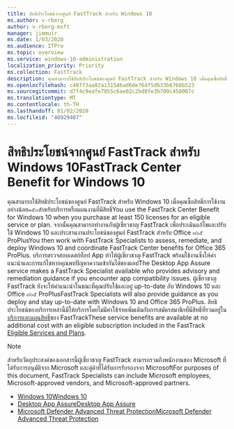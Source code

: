 ```yaml
---
title: สิทธิประโยชน์จากศูนย์ FastTrack สำหรับ Windows 10
ms.author: v-rberg
author: v-rberg-msft
manager: jimmuir
ms.date: 1/03/2020
ms.audience: ITPro
ms.topic: overview
ms.service: windows-10-administration
localization_priority: Priority
ms.collection: FastTrack
description: คุณสามารถใช้สิทธิประโยชน์ของศูนย์ FastTrack สำหรับ Windows 10 เมื่อคุณซื้อสิทธิ์การใช้งานอย่าง*น้อย*๑๕๐สำหรับบริการหรือแผนงานที่มีสิทธิ์
ms.openlocfilehash: c48ff3aa82a131546ad6de764f5db33b6768b523
ms.sourcegitcommit: d7f4c9eafe7855c6ae02c2bd0fe3b700c458007c
ms.translationtype: MT
ms.contentlocale: th-TH
ms.lasthandoff: 01/02/2020
ms.locfileid: "40929407"
---
```

# <a name="fasttrack-center-benefit-for-windows-10"></a><span data-ttu-id="d1cb6-103">สิทธิประโยชน์จากศูนย์ FastTrack สำหรับ Windows 10</span><span class="sxs-lookup"><span data-stu-id="d1cb6-103">FastTrack Center Benefit for Windows 10</span></span>

<span data-ttu-id="d1cb6-104">คุณสามารถใช้สิทธิประโยชน์ของศูนย์ FastTrack สำหรับ Windows 10 เมื่อคุณซื้อสิทธิ์การใช้งานอย่างน้อย๑๕๐สำหรับบริการหรือแผนงานที่มีสิทธิ์</span><span class="sxs-lookup"><span data-stu-id="d1cb6-104">You use the FastTrack Center Benefit for Windows 10 when you purchase at least 150 licenses for an eligible service or plan.</span></span> <span data-ttu-id="d1cb6-105">จากนั้นคุณสามารถทำงานกับผู้เชี่ยวชาญ FastTrack เพื่อประเมินแก้ไขและปรับใช้ Windows 10 และประสานงานประโยชน์ของศูนย์ FastTrack สำหรับ Office ๓๖๕ ProPlus</span><span class="sxs-lookup"><span data-stu-id="d1cb6-105">You then work with FastTrack Specialists to assess, remediate, and deploy Windows 10 and coordinate FastTrack Center benefits for Office 365 ProPlus.</span></span> <span data-ttu-id="d1cb6-106">บริการตรวจสอบเดสก์ท็อป App ทำให้ผู้เชี่ยวชาญ FastTrack พร้อมใช้งานซึ่งให้คำแนะนำและการแก้ไขหากคุณพบปัญหาความเข้ากันได้ของแอป</span><span class="sxs-lookup"><span data-stu-id="d1cb6-106">The Desktop App Assure service makes a FastTrack Specialist available who provides advisory and remediation guidance if you encounter app compatibility issues.</span></span>  <span data-ttu-id="d1cb6-107">ผู้เชี่ยวชาญ FastTrack ยังจะให้คำแนะนำในขณะที่คุณปรับใช้และอยู่ up-to-date กับ Windows 10 และ Office ๓๖๕ ProPlus</span><span class="sxs-lookup"><span data-stu-id="d1cb6-107">FastTrack Specialists will also provide guidance as you deploy and stay up-to-date with Windows 10 and Office 365 ProPlus.</span></span> <span data-ttu-id="d1cb6-108">สิทธิประโยชน์ของบริการเหล่านี้มีให้บริการโดยไม่มีค่าใช้จ่ายเพิ่มเติมกับการสมัครสมาชิกที่มีสิทธิ์ที่รวมอยู่ใน[บริการและแผนสิทธิ์](M365-eligible-services-and-plans.md)ของ FastTrack</span><span class="sxs-lookup"><span data-stu-id="d1cb6-108">These service benefits are available at no additional cost with an eligible subscription included in the FastTrack [Eligible Services and Plans](M365-eligible-services-and-plans.md).</span></span>
  
> [!NOTE]
> <span data-ttu-id="d1cb6-109">สำหรับวัตถุประสงค์ของเอกสารนี้ผู้เชี่ยวชาญ FastTrack สามารถรวมถึงพนักงานของ Microsoft ที่ได้รับการอนุมัติจาก Microsoft และคู่ค้าที่ได้รับการรับรองจาก Microsoft</span><span class="sxs-lookup"><span data-stu-id="d1cb6-109">For purposes of this document, FastTrack Specialists can include Microsoft employees, Microsoft-approved vendors, and Microsoft-approved partners.</span></span> 
    
- [<span data-ttu-id="d1cb6-110">Windows 10</span><span class="sxs-lookup"><span data-stu-id="d1cb6-110">Windows 10</span></span>](Win-10-windows-10.md)
- [<span data-ttu-id="d1cb6-111">Desktop App Assure</span><span class="sxs-lookup"><span data-stu-id="d1cb6-111">Desktop App Assure</span></span>](Win-10-desktop-app-assure.md)
- [<span data-ttu-id="d1cb6-112">Microsoft Defender Advanced Threat Protection</span><span class="sxs-lookup"><span data-stu-id="d1cb6-112">Microsoft Defender Advanced Threat Protection</span></span>](Win-10-microsoft-defender-atp.md)
  

  

 